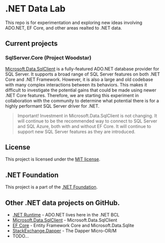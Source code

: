 # .NET Data Lab

This repo is for experimentation and exploring new ideas involving ADO.NET, EF Core, and other areas realted to .NET data.

## Current projects

### SqlServer.Core (Project Woodstar)

[Microsoft.Data.SqlClient](https://github.com/dotnet/sqlclient) is a fully-featured ADO.NET database provider for SQL Server. It supports a broad range of SQL Server features on both .NET Core and .NET Framework. However, it is also a large and old codebase with many complex interactions between its behaviors. This makes it difficult to investigate the potential gains that could be made using newer .NET Core features. Therefore, we are starting this experiment in collaboration with the community to determine what potential there is for a highly performant SQL Server driver for .NET.

> Important! Investment in Microsoft.Data.SqlClient is not changing. It will continue to be the recommended way to connect to SQL Server and SQL Azure, both with and without EF Core. It will continue to support new SQL Server features as they are introduced.

## License

This project is licensed under the [MIT license](LICENSE).

## .NET Foundation

This project is a part of the [.NET Foundation].

[.NET Foundation]: http://www.dotnetfoundation.org/projects
[.NET Foundation forums]: http://forums.dotnetfoundation.org/

## Other .NET data projects on GitHub.

- [.NET Runtime](https://github.com/dotnet/runtime) - ADO.NET lives here in the .NET BCL
- [Microsoft.Data.SqlClient](https://github.com/dotnet/sqlclient) - Microsoft.Data.SqlClient
- [EF Core](https://github.com/dotnet/efcore) - Entity Framework Core and Microsoft.Data.Sqlite
- [StackExchange.Dapper](https://github.com/StackExchange/Dapper) - The Dapper Micro-OR/M
- TODO...
